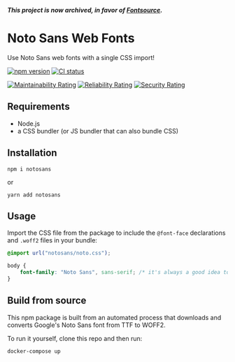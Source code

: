 ***This project is now archived, in favor of [Fontsource](https://www.npmjs.com/package/@fontsource/noto-sans).***

# Noto Sans Web Fonts

Use Noto Sans web fonts with a single CSS import!

[![npm version](https://img.shields.io/npm/v/notosans?logo=npm&label=Install)](https://npmjs.com/package/notosans)
[![CI status](https://github.com/ecoAPM/NotoSans/workflows/CI/badge.svg)](https://github.com/ecoAPM/NotoSans/actions)

[![Maintainability Rating](https://sonarcloud.io/api/project_badges/measure?project=ecoAPM_NotoSans&metric=sqale_rating)](https://sonarcloud.io/dashboard?id=ecoAPM_NotoSans)
[![Reliability Rating](https://sonarcloud.io/api/project_badges/measure?project=ecoAPM_NotoSans&metric=reliability_rating)](https://sonarcloud.io/dashboard?id=ecoAPM_NotoSans)
[![Security Rating](https://sonarcloud.io/api/project_badges/measure?project=ecoAPM_NotoSans&metric=security_rating)](https://sonarcloud.io/dashboard?id=ecoAPM_NotoSans)

## Requirements

- Node.js
- a CSS bundler (or JS bundler that can also bundle CSS)

## Installation

`npm i notosans`

or

`yarn add notosans`

## Usage

Import the CSS file from the package to include the `@font-face` declarations and `.woff2` files in your bundle:

```css
@import url("notosans/noto.css");

body {
    font-family: "Noto Sans", sans-serif; /* it's always a good idea to specify a generic fallback */
}
```

## Build from source

This npm package is built from an automated process that downloads and converts Google's Noto Sans font from TTF to WOFF2.

To run it yourself, clone this repo and then run:

```
docker-compose up
```
